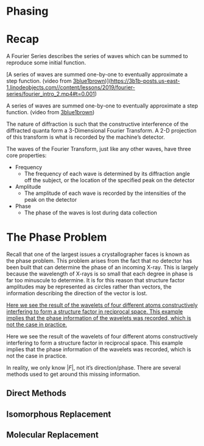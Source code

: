 # Phasing

# Recap

A Fourier Series describes the series of waves which can be summed to reproduce some initial function.

[A series of waves are summed one-by-one to eventually approximate a step function. (video from [3blue1brown](https://www.3blue1brown.com/lessons/fourier-series))](https://3b1b-posts.us-east-1.linodeobjects.com//content/lessons/2019/fourier-series/fourier_intro_2.mp4#t=0.001)

A series of waves are summed one-by-one to eventually approximate a step function. (video from [3blue1brown](https://www.3blue1brown.com/lessons/fourier-series))

The nature of diffraction is such that the constructive interference of the diffracted quanta form a 3-Dimensional Fourier Transform. A 2-D projection of this transform is what is recorded by the machine’s detector.

The waves of the Fourier Transform, just like any other waves, have three core properties:

- Frequency
    - The frequency of each wave is determined by its diffraction angle off the subject, or the location of the specified peak on the detector
- Amplitude
    - The amplitude of each wave is recorded by the intensities of the peak on the detector
- Phase
    - The phase of the waves is lost during data collection

# The Phase Problem

Recall that one of the largest issues a crystallographer faces is known as the phase problem. This problem arises from the fact that no detector has been built that can determine the phase of an incoming X-ray. This is largely because the wavelength of X-rays is so small that each degree in phase is far too minuscule to determine. It is for this reason that structure factor amplitudes may be represented as circles rather than vectors, the information describing the direction of the vector is lost.

[Here we see the result of the wavelets of four different atoms constructively interfering to form a structure factor in reciprocal space. This example implies that the phase information of the wavelets was recorded, which is not the case in practice.](https://github.com/shervinnia/m230bmanims/blob/main/phasing/media/videos/phasing/1080p60/StructFactor.mp4?raw=true)

Here we see the result of the wavelets of four different atoms constructively interfering to form a structure factor in reciprocal space. This example implies that the phase information of the wavelets was recorded, which is not the case in practice.

In reality, we only know $|F|$, not it’s direction/phase. There are several methods used to get around this missing information.

## Direct Methods

## Isomorphous Replacement

## Molecular Replacement
